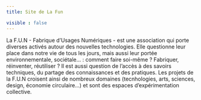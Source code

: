 ```yaml
---
title: Site de La Fun

visible : false
---
```


La F.U.N - Fabrique d’Usages Numériques - est une association qui porte diverses activés autour des nouvelles technologies. Elle questionne leur place dans notre vie de tous les jours, mais aussi leur portée environnementale, sociétale... : comment faire soi-même ? Fabriquer, réinventer, réutiliser ? Il est aussi question de l’accès à des savoirs techniques, du partage des connaissances et des pratiques. Les projets de la F.U.N croisent ainsi de nombreux domaines (tecnhologies, arts, sciences, design, économie circulaire…) et sont des espaces d’expérimentation collective.